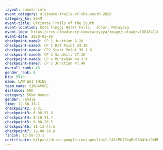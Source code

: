 ```yaml
--- 
layout: runner-info 
event_category: ultimate-trails-of-the-south-2020 
category_km: 50KM 
event-title: Ultimate Trails of the South 
event-location: Kota Tinggi Water Falls,  Johor, Malaysia 
event-logo: https://res.cloudinary.com/raceyaya/image/upload/v1581841103/logo/2020/ultimate-trails-2020_i93dfj.jpg 
event-date: 2020-02-08 
checkpoint-name2: CP 1 Junction 3.2K 
checkpoint-name3: CP 1 Raf Point 24.1K 
checkpoint-name4: CP2 Start Point 35.1 K 
checkpoint-name5: CP 3 Sandhill 37.1K 
checkpoint-name6: CP 4 Muntahak 44.3 K 
checkpoint-name7: CP 5 Junction 47.4K 
overall_rank: 43
gender_rank: 6
bib: 5519
name: LAW WAI THING
team_name: SINGAPORE
distance: 50K
category: 50km Women
gender: Female
time: 12-58-33.1
checkpoint2: 2-31
checkpoint3: 6-08-51.8
checkpoint4: 8-16-11.4
checkpoint5: 9-08-20.5
checkpoint6: 11-13-47.5
checkpoint7: 12-00-39.9
finish: 12-58-33.1
certificate: https://drive.google.com/open?id=1_CA1tPh7ZegRl96h4tbtOhPHK-riTuKy
--- 
```

